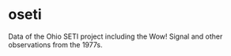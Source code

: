 # oseti
Data of the Ohio SETI project including the Wow! Signal and other observations from the 1977s.
